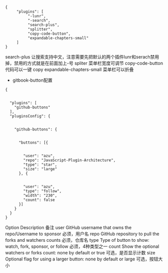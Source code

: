 ```
{
     "plugins": [
          "-lunr",
          "-search",
          "search-plus",
          "splitter",
          "copy-code-button",
          "expandable-chapters-small"
     ]
}
```
search-plus 让搜索支持中文，注意需要先把默认的两个插件lunr和serach禁用掉，禁用的方式就是在前面加上-号
spliter 菜单栏宽度可调节
copy-code-button 代码可以一键 copy
expandable-chapters-small 菜单栏可以折叠

- gitbook-button配置
```
{
   
   
  "plugins": [
    "github-buttons"
  ],
  "pluginsConfig": {
   
   
    "github-buttons": {
   
   
      "buttons": [{
   
   
        "user": "azu",
        "repo": "JavaScript-Plugin-Architecture",
        "type": "star",
        "size": "large"
      }, {
   
   
        "user": "azu",
        "type": "follow",
        "width": "230",
        "count": false
      }]
    }
  }
}
```
Option	Description	备注
user	GitHub username that owns the repo/Username to sponsor	必须，用户名
repo	GitHub repository to pull the forks and watchers counts	必须，仓库名
type	Type of button to show: watch, fork, sponsor, or follow	必须，4种类型之一
count	Show the optional watchers or forks count: none by default or true	可选，是否显示计数
size	Optional flag for using a larger button: none by default or large	可选，按钮大小